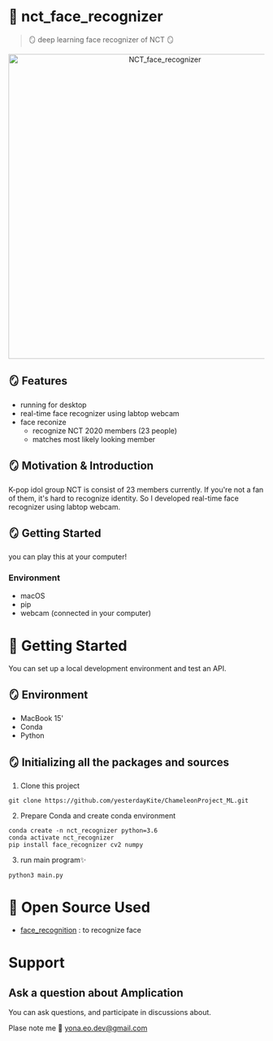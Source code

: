 # 🕺 nct_face_recognizer
> 🪞 deep learning face recognizer of NCT 🪞

<p align="center">

<img src="https://user-images.githubusercontent.com/45073412/140693775-792369b7-d104-4e98-a3f3-c0c3488f53fd.gif" height="600" alt="NCT_face_recognizer">
</p>


## 🪞 Features
- running for desktop
- real-time face recognizer using labtop webcam
- face reconize
  - recognize NCT 2020 members (23 people)
  - matches most likely looking member

## 🪞 Motivation & Introduction
K-pop idol group NCT is consist of 23 members currently.
If you're not a fan of them, it's hard to recognize identity. 
So I developed real-time face recognizer using labtop webcam.

## 🪞 Getting Started 
you can play this at your computer! 

### Environment
- macOS
- pip
- webcam (connected in your computer)


# 🕺 Getting Started

You can set up a local development environment and test an API.

## 🪞 Environment

- MacBook 15'
- Conda 
- Python

## 🪞 Initializing all the packages and sources


1. Clone this project
```
git clone https://github.com/yesterdayKite/ChameleonProject_ML.git
```

2. Prepare Conda and create conda environment
```
conda create -n nct_recognizer python=3.6
conda activate nct_recognizer
pip install face_recognizer cv2 numpy
```

3. run main program✨ 
```
python3 main.py
```



# 🕺 Open Source Used
- [face_recognition](https://github.com/ageitgey/face_recognition) : to recognize face



# Support

## Ask a question about Amplication

You can ask questions, and participate in discussions about.

Plase note me 📧 [yona.eo.dev@gmail.com](yona.eo.dev@gmail.com)


